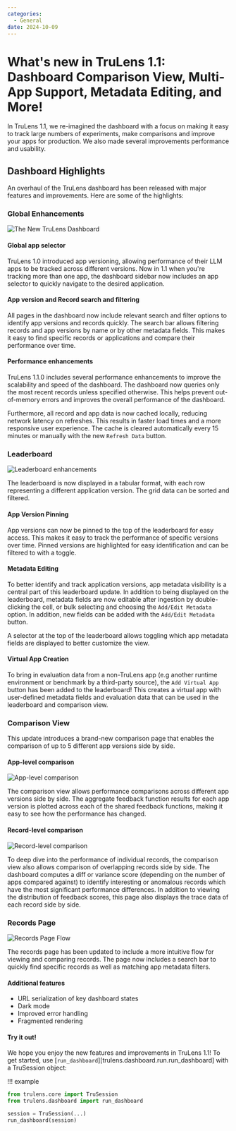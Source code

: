 ```yaml
---
categories:
  - General
date: 2024-10-09
---
```


# What's new in TruLens 1.1: Dashboard Comparison View, Multi-App Support, Metadata Editing, and More!

In TruLens 1.1, we re-imagined the dashboard with a focus on making it easy to track large numbers of experiments, make comparisons and improve your apps for production. We also made several improvements performance and usability.
<!-- more -->

## Dashboard Highlights

An overhaul of the TruLens dashboard has been released with major features and improvements. Here are some of the highlights:

### Global Enhancements

![The New TruLens Dashboard](../assets/trulens_1_1_dashboard_updates/dashboard_global_features.gif)

#### Global app selector

TruLens 1.0 introduced app versioning, allowing performance of their LLM apps to be tracked across different versions. Now in 1.1 when you're tracking more than one app, the dashboard sidebar now includes an app selector to quickly navigate to the desired application.

#### App version and Record search and filtering

All pages in the dashboard now include relevant search and filter options to identify app versions and records quickly. The search bar allows filtering records and app versions by name or by other metadata fields. This makes it easy to find specific records or applications and compare their performance over time.

#### Performance enhancements

TruLens 1.1.0 includes several performance enhancements to improve the scalability and speed of the dashboard. The dashboard now queries only the most recent records unless specified otherwise. This helps prevent out-of-memory errors and improves the overall performance of the dashboard.

Furthermore, all record and app data is now cached locally, reducing network latency on refreshes. This results in faster load times and a more responsive user experience. The cache is cleared automatically every 15 minutes or manually with the new `Refresh Data` button.

### Leaderboard

![Leaderboard enhancements](../assets/trulens_1_1_dashboard_updates/leaderboard_metadata.gif)

The leaderboard is now displayed in a tabular format, with each row representing a different application version. The grid data can be sorted and filtered.

#### App Version Pinning

App versions can now be pinned to the top of the leaderboard for easy access. This makes it easy to track the performance of specific versions over time. Pinned versions are highlighted for easy identification and can be filtered to with a toggle.

#### Metadata Editing

To better identify and track application versions, app metadata visibility is a central part of this leaderboard update. In addition to being displayed on the leaderboard, metadata fields are now editable after ingestion by double-clicking the cell, or bulk selecting and choosing the `Add/Edit Metadata` option. In addition, new fields can be added with the `Add/Edit Metadata` button.

A selector at the top of the leaderboard allows toggling which app metadata fields are displayed to better customize the view.

#### Virtual App Creation

To bring in evaluation data from a non-TruLens app (e.g another runtime environment or benchmark by a third-party source), the `Add Virtual App` button has been added to the leaderboard! This creates a virtual app with user-defined metadata fields and evaluation data that can be used in the leaderboard and comparison view.

### Comparison View

This update introduces a brand-new comparison page that enables the comparison of up to 5 different app versions side by side.

#### App-level comparison

![App-level comparison](../assets/trulens_1_1_dashboard_updates/compare_app.png)

The comparison view allows performance comparisons across different app versions side by side. The aggregate feedback function results for each app version is plotted across each of the shared feedback functions, making it easy to see how the performance  has changed.

#### Record-level comparison

![Record-level comparison](../assets/trulens_1_1_dashboard_updates/compare_record.png)

To deep dive into the performance of individual records, the comparison view also allows comparison of overlapping records side by side. The dashboard computes a diff or variance score (depending on the number of apps compared against) to identify interesting or anomalous records which have the most significant performance differences. In addition to viewing the distribution of feedback scores, this page also displays the trace data of each record side by side.

### Records Page

![Records Page Flow](../assets/trulens_1_1_dashboard_updates/record_page.gif)

The records page has been updated to include a more intuitive flow for viewing and comparing records. The page now includes a search bar to quickly find specific records as well as matching app metadata filters.

#### Additional features

- URL serialization of key dashboard states
- Dark mode
- Improved error handling
- Fragmented rendering


#### Try it out!

We hope you enjoy the new features and improvements in TruLens 1.1! To get started, use [`run_dashboard`][trulens.dashboard.run.run_dashboard] with a TruSession object:

!!! example

  ```python
  from trulens.core import TruSession
  from trulens.dashboard import run_dashboard

  session = TruSession(...)
  run_dashboard(session)
  ```
